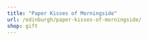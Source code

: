 ```yaml
---
title: "Paper Kisses of Morningside"
url: /edinburgh/paper-kisses-of-morningside/
shop: gift
---
```

